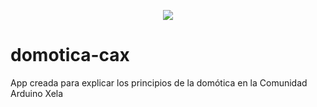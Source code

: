 

<p align="center">
  <img src="https://cloud.githubusercontent.com/assets/13826175/24268274/ce20632e-0fd2-11e7-9499-eb7f33912205.png">
</p>


# domotica-cax
App creada para explicar los principios de la domótica en la Comunidad Arduino Xela
